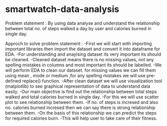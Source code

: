 # smartwatch-data-analysis

Problem statement :
    By using data analyse and understand the relationship between total no. of steps walked a day by user and calories burned in single day.
    
Approch to solve problem statement :
    -First we will start with importing important libraries then import the dataset and convert it into dataframe for EDA.
    -For understanding and anaylsing dataset its very important its should be cleaned. 
    -Cleaned dataset means there is no missing values, not any spelling mistakes in columns and most important its should be labelled.
    -We will perform EDA to clean our dataset. for missing values we can fill them using mean , mode or medium ,for any spelling mistakes we will use pre-defined replace() function.
    -After clean dataset we will use visualization tool (matplotlib) to see graphical representation of data to understand data easily.
    -Our main objective is find out the relationship between total steps walked and total calories burned in single day.
    -For this we will use scatter plot to see relationship between them.
    -If no. of steps is incresed and also no. calories burned incresed then we can say there is strong relationship between them.
    -On the basis of  this relationship we can predict the steps for required calories burn.
    -This will help user to take care of their fitness. 
    
